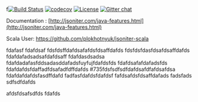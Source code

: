 f[![Build Status](https://travis-ci.org/json-iterator/java.svg?branch=master)](https://travis-ci.org/json-iterator/java)
[![codecov](https://codecov.io/gh/json-iterator/java/branch/master/graph/badge.svg)](https://codecov.io/gh/json-iterator/java)
[![License](http://img.shields.io/badge/license-mit-blue.svg?style=flat-square)](https://raw.githubusercontent.com/json-iterator/java/master/LICENSE)
[![Gitter chat](https://badges.gitter.im/gitterHQ/gitter.png)](https://gitter.im/json-iterator/Lobby)

Documentation : [http://jsoniter.com/java-features.html](http://jsoniter.com/java-features.html)

Scala User: https://github.com/plokhotnyuk/jsoniter-scala


fdafasf
fdafdsaf
fdsfdsffdafdsafafdsfdsaffdafds
fdsfdsfdasfdsafdsaffdafds
fdafdafadsadsafdafdsaff
fdafdasdsadsa
fdafdadafasfddsadasddafadsfuyfujfdafdsfds
fdafdsafafdafadsfds
fdafdafdsfdaffadfdsafadfdffdafds
#735fdsfsdfsdfdafdsafdfafdsafdsa
fdafdafdafdsfasdffdafd
fadfasfdafdsfdafdsf
fafdsafdsfdsaffdafads
fadsfads
sdfsdfdafds

afdsfdsafsdfds
fdafds
